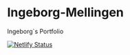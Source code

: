 # Ingeborg-Mellingen

Ingeborg`s Portfolio

[![Netlify Status](https://api.netlify.com/api/v1/badges/407ed598-028e-4ecd-b5fe-98e375413bef/deploy-status)](https://app.netlify.com/sites/comforting-sprinkles-b58415/deploys)
